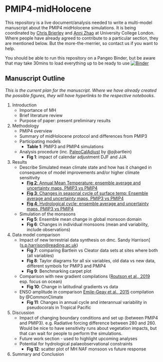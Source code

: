 # PMIP4-midHolocene
This repository is a live document/analysis needed to write a multi-model manuscript about the PMIP4 midHolocene simulations. It is being coordinated by [Chris Brierley](c.brierley@ucl.ac.uk) and [Anni Zhao](anni.zhao.16@ucl.ac.uk) at University College London. Where people have already agreed to contribute to a particular section, they are mentioned below. But the more-the-merrier, so contact us if you want to help. 

You should be able to run this repository on a Pangeo Binder, but be aware that may take 30mins to load everything up to be ready to use
[![Binder](https://binder.pangeo.io/badge_logo.svg)](https://binder.pangeo.io/v2/gh/chrisbrierley/PMIP4-midHolocene/master)

## Manuscript Outline
_This is the current plan for the manuscript. Where we have already created the possible figures, they will have hyperlinks to the respective notebooks._
1. Introduction
   * Importance of MH
   * Brief literature review
   * Purpose of paper: present preliminary results
2. Methodology
   * PMIP4 overview
   * Summary of midHolocene protocol and differences from PMIP3
   * Participating models
   	 * __Table 1__: PMIP3 and PMIP4 simulations
   * Analysis procedure (inc. [PaleoCalAdjust](https://github.com/pjbartlein/PaleoCalAdjust) by @pjbartlein)
   	 * __Fig 1__: impact of calendar adjustment DJF and JJA
3. Results
   * Describe Simulated mean climate state and how has it changed in consequence of model improvements and/or higher climate sensitivity
   	 * [__Fig 2__: Annual Mean Temperature: ensemble average and uncertainty maps, PMIP3 vs PMIP4](https://github.com/chrisbrierley/PMIP4-midHolocene/blob/master/notebooks/PMIP4_Mid-Holocene_new.ipynb)
   	 * [__Fig 3__: Changes in seasonal cycle of surface temp: Ensemble average and uncertainty maps, PMIP3 vs PMIP4](https://github.com/chrisbrierley/PMIP4-midHolocene/blob/master/notebooks/PMIP4_Mid-Holocene_new.ipynb)
   	 * [__Fig 4__: Hydrological cycle: ensemble average and uncertainty maps, PMIP3 vs PMIP4](https://github.com/chrisbrierley/PMIP4-midHolocene/blob/master/notebooks/PMIP4_Mid-Holocene_new.ipynb)
   * Simulation of the monsoons
	 * __Fig 5__: Ensemble mean change in global monsoon domain
	 * __Fig 6__: Changes in individual monsoons (mean and variability, include observations)
4. Data model comparison
   * Impact of new terrestrial data synthesis on dmc. Sandy Harrison](s.p.harrison@reading.ac.uk)
   	 * __Fig 7__: comparing Bartlein vs Cleator data sets at sites where both (all variables)
   	 * __Fig 8__: Taylor diagrams for all six variables, old data vs new data, different symbols for PMIP3 and PMIP4
   	 * __Fig 9__: Benchmarking carpet plot
   * Comparison with new gradient compilations ([Routson et al., 2019](https://www.nature.com/articles/s41586-019-1060-3) esp. focus on ocean)
   	 * __Fig 10__: Change in latitudinal gradients vs data
   * ENSO amplitude in comparison [Emile-Geay et al., 2015](https://github.com/CommonClimate/EmileGeay_NatGeo2015) compilation by @CommonClimate
   	 * __Fig 11__: Changes in annual cycle and interannual variability in pseudocorals in Tropical Pacific
5. Discussion
   * Impact of changing boundary conditions and set up (between PMIP4 and PMIP3). e.g. Radiative forcing difference between 280 and 260. Would be nice to have sensitivity runs about vegetation impacts, but that can wait for people to perform the simulations. 
   * Future work section - used to highlight upcoming analyses
   * Potential for hydrological palaeobservational constraints
   	 * __Fig 12__: scatter plot of MH NAF monsoon vs future response
6. Summary and Conclusion
